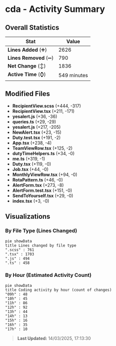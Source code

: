 # cda - Activity Summary 

## Overall Statistics

| Stat                   | Value                                                             |
| ---------------------- | ----------------------------------------------------------------- |
| **Lines Added** (➕)   | 2626                                          |
| **Lines Removed** (➖) | 790                                        |
| **Net Change** (↕)    | 1836                |
| **Active Time** (⌚)   | 549 minutes |


## Modified Files
- **RecipientView.scss** (+444, -317)
- **RecipientView.tsx** (+211, -171)
- **yesalert.js** (+36, -36)
- **queries.ts** (+29, -29)
- **yesalert.js** (+217, -205)
- **NewAlert.tsx** (+23, -15)
- **Duty.test.tsx** (+191, -2)
- **App.tsx** (+238, -4)
- **TeamViewRow.tsx** (+125, -2)
- **dutyTimeHelpers.ts** (+34, -0)
- **me.ts** (+319, -1)
- **Duty.tsx** (+119, -0)
- **Job.tsx** (+44, -0)
- **MonthlyViewRow.tsx** (+94, -0)
- **RotaPattern.ts** (+46, -0)
- **AlertForm.tsx** (+273, -8)
- **AlertForm.test.tsx** (+151, -0)
- **SendToYourself.tsx** (+29, -0)
- **index.tsx** (+3, -0)

## Visualizations

### By File Type (Lines Changed)

```mermaid
pie showData
title Lines changed by file type
".scss" : 761
".tsx" : 1703
".js" : 494
".ts" : 458
```

### By Hour (Estimated Activity Count)

```mermaid
pie showData
title Coding activity by hour (count of changes)
"09h" : 48
"10h" : 45
"11h" : 86
"12h" : 92
"13h" : 44
"14h" : 13
"15h" : 16
"16h" : 35
"17h" : 10
```


> **Last Updated:** 14/03/2025, 17:13:30
